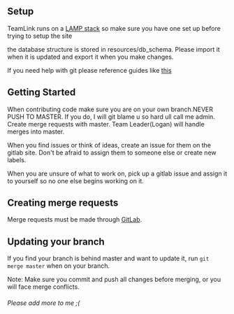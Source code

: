 ## Setup

TeamLink runs on a [LAMP stack](https://en.wikipedia.org/wiki/LAMP_(software_bundle)) so make sure you have one set up before trying to setup the site

the database structure is stored in resources/db_schema. Please import it when it is updated and export it when you make changes.

If you need help with git please reference guides like [this](http://rogerdudler.github.io/git-guide/)

## Getting Started

When contributing code make sure you are on your own branch.NEVER PUSH TO MASTER. If you do, I will git blame u so hard ull call me admin. Create merge requests with master. Team Leader(Logan) will handle merges into master.

When you find issues or think of ideas, create an issue for them on the gitlab site. Don't be afraid to assign them to someone else or create new labels.

When you are unsure of what to work on, pick up a gitlab issue and assign it to yourself so no one else begins working on it.

## Creating merge requests

Merge requests must be made through [GitLab](https://gitlab.com/TeamLinkProject/TeamLink/merge_requests).

## Updating your branch

If you find your branch is behind master and want to update it, run ``` git merge master ``` when on your branch.

Note: Make sure you commit and push all changes before merging, or you will face merge conflicts.

######  Please add more to me ;(


